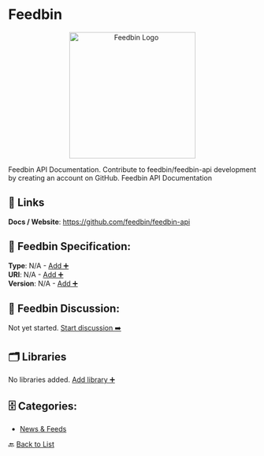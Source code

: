 # Feedbin
<p align="center">
    <img width="256" src="https://raw.githubusercontent.com/apis-list/apis-list/main/apis/feedbin/logo_256x256.png" alt="Feedbin Logo"/>
</p>
Feedbin API Documentation. Contribute to feedbin/feedbin-api development by creating an account on GitHub. Feedbin API Documentation

##  🔗 Links
**Docs / Website**: https://github.com/feedbin/feedbin-api

## 🧬 Feedbin Specification:
**Type**: N/A - [Add ➕](https://github.com/apis-list/apis-list/edit/main/apis.yaml#L6334)  
**URI**: N/A - [Add ➕](https://github.com/apis-list/apis-list/edit/main/apis.yaml#L6334)  
**Version**: N/A - [Add ➕](https://github.com/apis-list/apis-list/edit/main/apis.yaml#L6334)

## 💬 Feedbin Discussion:
Not yet started. [Start discussion ➡️](https://github.com/apis-list/apis-list/discussions/new)

## 🗂️ Libraries

No libraries added. [Add library ➕](https://github.com/apis-list/apis-list/edit/main/apis.yaml#L6334)    


## 🗄️ Categories:
- [News & Feeds](https://github.com/apis-list/apis-list#news--feeds-)

🔙  [Back to List](https://github.com/apis-list/apis-list)
